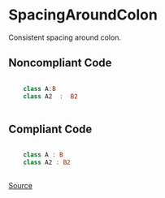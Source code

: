 # SpacingAroundColon

Consistent spacing around colon.

## Noncompliant Code

```kotlin

    class A:B
    class A2  :  B2
    
```
## Compliant Code

```kotlin

    class A : B
    class A2 : B2
    
```

[Source](https://detekt.dev/docs/rules/formatting#spacingaroundcolon)
